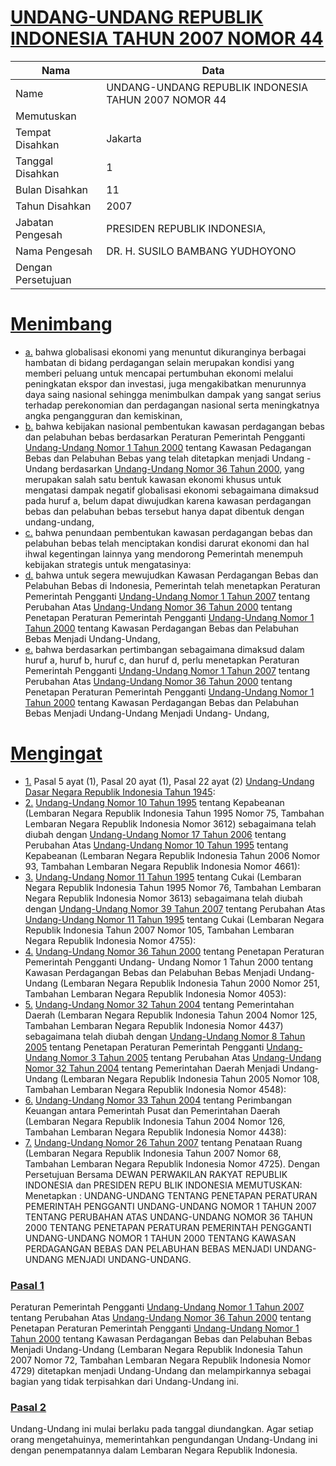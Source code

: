 # [UNDANG-UNDANG REPUBLIK INDONESIA TAHUN 2007 NOMOR 44](http://example.org/legal/document/uu/2007/44)

| Nama | Data |
| ------ | ----- |
|Name|UNDANG-UNDANG REPUBLIK INDONESIA TAHUN 2007 NOMOR 44|
|Memutuskan||
|Tempat Disahkan|Jakarta|
|Tanggal Disahkan|1|
|Bulan Disahkan|11|
|Tahun Disahkan|2007|
|Jabatan Pengesah|PRESIDEN REPUBLIK INDONESIA,|
|Nama Pengesah|DR. H. SUSILO BAMBANG YUDHOYONO|
|Dengan Persetujuan||
# [Menimbang](http://example.org/legal/document/uu/2007/44/menimbang)

* [a.](http://example.org/legal/document/uu/2007/44/menimbang/point/a) bahwa globalisasi ekonomi yang menuntut dikuranginya berbagai hambatan di bidang perdagangan selain merupakan kondisi yang memberi peluang untuk mencapai pertumbuhan ekonomi melalui peningkatan ekspor dan investasi, juga mengakibatkan menurunnya daya saing nasional sehingga menimbulkan dampak yang sangat serius terhadap perekonomian dan perdagangan nasional serta meningkatnya angka pengangguran dan kemiskinan,
* [b.](http://example.org/legal/document/uu/2007/44/menimbang/point/b) bahwa kebijakan nasional pembentukan kawasan perdagangan bebas dan pelabuhan bebas berdasarkan Peraturan Pemerintah Pengganti [Undang-Undang Nomor 1 Tahun 2000](http://example.org/legal/document/uu/2000/1) tentang Kawasan Pedagangan Bebas dan Pelabuhan Bebas yang telah ditetapkan menjadi Undang - Undang berdasarkan [Undang-Undang Nomor 36 Tahun 2000](http://example.org/legal/document/uu/2000/36), yang merupakan salah satu bentuk kawasan ekonomi khusus untuk mengatasi dampak negatif globalisasi ekonomi sebagaimana dimaksud pada huruf a, belum dapat diwujudkan karena kawasan perdagangan bebas dan pelabuhan bebas tersebut hanya dapat dibentuk dengan undang-undang,
* [c.](http://example.org/legal/document/uu/2007/44/menimbang/point/c) bahwa penundaan pembentukan kawasan perdagangan bebas dan pelabuhan bebas telah menciptakan kondisi darurat ekonomi dan hal ihwal kegentingan lainnya yang mendorong Pemerintah menempuh kebijakan strategis untuk mengatasinya:
* [d.](http://example.org/legal/document/uu/2007/44/menimbang/point/d) bahwa untuk segera mewujudkan Kawasan Perdagangan Bebas dan Pelabuhan Bebas di Indonesia, Pemerintah telah menetapkan Peraturan Pemerintah Pengganti [Undang-Undang Nomor 1 Tahun 2007](http://example.org/legal/document/uu/2007/1) tentang Perubahan Atas [Undang-Undang Nomor 36 Tahun 2000](http://example.org/legal/document/uu/2000/36) tentang Penetapan Peraturan Pemerintah Pengganti [Undang-Undang Nomor 1 Tahun 2000](http://example.org/legal/document/uu/2000/1) tentang Kawasan Perdagangan Bebas dan Pelabuhan Bebas Menjadi Undang-Undang,
* [e.](http://example.org/legal/document/uu/2007/44/menimbang/point/e) bahwa berdasarkan pertimbangan sebagaimana dimaksud dalam huruf a, huruf b, huruf c, dan huruf d, perlu menetapkan Peraturan Pemerintah Pengganti [Undang-Undang Nomor 1 Tahun 2007](http://example.org/legal/document/uu/2007/1) tentang Perubahan Atas [Undang-Undang Nomor 36 Tahun 2000](http://example.org/legal/document/uu/2000/36) tentang Penetapan Peraturan Pemerintah Pengganti [Undang-Undang Nomor 1 Tahun 2000](http://example.org/legal/document/uu/2000/1) tentang Kawasan Perdagangan Bebas dan Pelabuhan Bebas Menjadi Undang-Undang Menjadi Undang- Undang,
# [Mengingat](http://example.org/legal/document/uu/2007/44/mengingat)

* [1.](http://example.org/legal/document/uu/2007/44/mengingat/point/0001) Pasal 5 ayat (1), Pasal 20 ayat (1), Pasal 22 ayat (2) [Undang-Undang Dasar Negara Republik Indonesia Tahun 1945](http://example.org/legal/document/uu):
* [2.](http://example.org/legal/document/uu/2007/44/mengingat/point/0002) [Undang-Undang Nomor 10 Tahun 1995](http://example.org/legal/document/uu/1995/10) tentang Kepabeanan (Lembaran Negara Republik Indonesia Tahun 1995 Nomor 75, Tambahan Lembaran Negara Republik Indonesia Nomor 3612) sebagaimana telah diubah dengan [Undang-Undang Nomor 17 Tahun 2006](http://example.org/legal/document/uu/2006/17) tentang Perubahan Atas [Undang-Undang Nomor 10 Tahun 1995](http://example.org/legal/document/uu/1995/10) tentang Kepabeanan (Lembaran Negara Republik Indonesia Tahun 2006 Nomor 93, Tambahan Lembaran Negara Republik Indonesia Nomor 4661):
* [3.](http://example.org/legal/document/uu/2007/44/mengingat/point/0003) [Undang-Undang Nomor 11 Tahun 1995](http://example.org/legal/document/uu/1995/11) tentang Cukai (Lembaran Negara Republik Indonesia Tahun 1995 Nomor 76, Tambahan Lembaran Negara Republik Indonesia Nomor 3613) sebagaimana telah diubah dengan [Undang-Undang Nomor 39 Tahun 2007](http://example.org/legal/document/uu/2007/39) tentang Perubahan Atas [Undang-Undang Nomor 11 Tahun 1995](http://example.org/legal/document/uu/1995/11) tentang Cukai (Lembaran Negara Republik Indonesia Tahun 2007 Nomor 105, Tambahan Lembaran Negara Republik Indonesia Nomor 4755):
* [4.](http://example.org/legal/document/uu/2007/44/mengingat/point/0004) [Undang-Undang Nomor 36 Tahun 2000](http://example.org/legal/document/uu/2000/36) tentang Penetapan Peraturan Pemerintah Pengganti Undang- Undang Nomor 1 Tahun 2000 tentang Kawasan Perdagangan Bebas dan Pelabuhan Bebas Menjadi Undang-Undang (Lembaran Negara Republik Indonesia Tahun 2000 Nomor 251, Tambahan Lembaran Negara Republik Indonesia Nomor 4053):
* [5.](http://example.org/legal/document/uu/2007/44/mengingat/point/0005) [Undang-Undang Nomor 32 Tahun 2004](http://example.org/legal/document/uu/2004/32) tentang Pemerintahan Daerah (Lembaran Negara Republik Indonesia Tahun 2004 Nomor 125, Tambahan Lembaran Negara Republik Indonesia Nomor 4437) sebagaimana telah diubah dengan [Undang-Undang Nomor 8 Tahun 2005](http://example.org/legal/document/uu/2005/8) tentang Penetapan Peraturan Pemerintah Pengganti [Undang-Undang Nomor 3 Tahun 2005](http://example.org/legal/document/uu/2005/3) tentang Perubahan Atas [Undang-Undang Nomor 32 Tahun 2004](http://example.org/legal/document/uu/2004/32) tentang Pemerintahan Daerah Menjadi Undang-Undang (Lembaran Negara Republik Indonesia Tahun 2005 Nomor 108, Tambahan Lembaran Negara Republik Indonesia Nomor 4548):
* [6.](http://example.org/legal/document/uu/2007/44/mengingat/point/0006) [Undang-Undang Nomor 33 Tahun 2004](http://example.org/legal/document/uu/2004/33) tentang Perimbangan Keuangan antara Pemerintah Pusat dan Pemerintahan Daerah (Lembaran Negara Republik Indonesia Tahun 2004 Nomor 126, Tambahan Lembaran Negara Republik Indonesia Nomor 4438):
* [7.](http://example.org/legal/document/uu/2007/44/mengingat/point/0007) [Undang-Undang Nomor 26 Tahun 2007](http://example.org/legal/document/uu/2007/26) tentang Penataan Ruang (Lembaran Negara Republik Indonesia Tahun 2007 Nomor 68, Tambahan Lembaran Negara Republik Indonesia Nomor 4725). Dengan Persetujuan Bersama DEWAN PERWAKILAN RAKYAT REPUBLIK INDONESIA dan PRESIDEN REPU BLIK INDONESIA MEMUTUSKAN: Menetapkan : UNDANG-UNDANG TENTANG PENETAPAN PERATURAN PEMERINTAH PENGGANTI UNDANG-UNDANG NOMOR 1 TAHUN 2007 TENTANG PERUBAHAN ATAS UNDANG-UNDANG NOMOR 36 TAHUN 2000 TENTANG PENETAPAN PERATURAN PEMERINTAH PENGGANTI UNDANG-UNDANG NOMOR 1 TAHUN 2000 TENTANG KAWASAN PERDAGANGAN BEBAS DAN PELABUHAN BEBAS MENJADI UNDANG-UNDANG MENJADI UNDANG-UNDANG.

### [Pasal 1](http://example.org/legal/document/uu/2007/44/pasal/0001)
Peraturan Pemerintah Pengganti [Undang-Undang Nomor 1 Tahun 2007](http://example.org/legal/document/uu/2007/1) tentang Perubahan Atas [Undang-Undang Nomor 36 Tahun 2000](http://example.org/legal/document/uu/2000/36) tentang Penetapan Peraturan Pemerintah Pengganti [Undang-Undang Nomor 1 Tahun 2000](http://example.org/legal/document/uu/2000/1) tentang Kawasan Perdagangan Bebas dan Pelabuhan Bebas Menjadi Undang-Undang (Lembaran Negara Republik Indonesia Tahun 2007 Nomor 72, Tambahan Lembaran Negara Republik Indonesia Nomor 4729) ditetapkan menjadi Undang-Undang dan melampirkannya sebagai bagian yang tidak terpisahkan dari Undang-Undang ini.


### [Pasal 2](http://example.org/legal/document/uu/2007/44/pasal/0002)
Undang-Undang ini mulai berlaku pada tanggal diundangkan. Agar setiap orang mengetahuinya, memerintahkan pengundangan Undang-Undang ini dengan penempatannya dalam Lembaran Negara Republik Indonesia.
